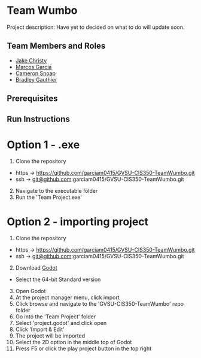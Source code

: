 # Team Wumbo

Project description: Have yet to decided on what to do will update soon. 

## Team Members and Roles

* [Jake Christy](https://github.com/christyJC/CIS350-HW2-Christy.git)
* [Marcos Garcia](https://github.com/garciam0415/CIS350-HW2-Garcia.git)
* [Cameron Snoap](https://github.com/snoapca/CIS350-HW2--Snoap-.git)
* [Bradley Gauthier](https://github.com/Bradschmad/CIS350-HW2-Gauthier)

## Prerequisites

## Run Instructions
# Option 1 - .exe
1. Clone the repository
* https -> https://github.com/garciam0415/GVSU-CIS350-TeamWumbo.git
* ssh -> git@github.com:garciam0415/GVSU-CIS350-TeamWumbo.git
2. Navigate to the executable folder
3. Run the 'Team Project.exe'

# Option 2 - importing project
1. Clone the repository
* https -> https://github.com/garciam0415/GVSU-CIS350-TeamWumbo.git
* ssh -> git@github.com:garciam0415/GVSU-CIS350-TeamWumbo.git
2. Download [Godot](https://godotengine.org/download)
* Select the 64-bit Standard version
3. Open Godot
4. At the project manager menu, click import
5. Click browse and navigate to the 'GVSU-CIS350-TeamWumbo' repo folder
6. Go into the 'Team Project' folder 
7. Select 'project.godot' and click open
8. Click 'Import & Edit'
9. The project will be imported
10. Select the 2D option in the middle top of Godot
11. Press F5 or click the play project button in the top right

